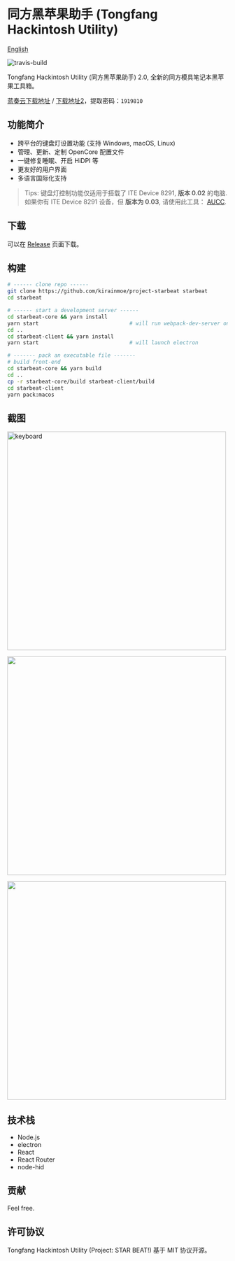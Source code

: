 # 同方黑苹果助手 (Tongfang Hackintosh Utility)

[English](README-en.md)

![travis-build](https://travis-ci.org/kirainmoe/tongfang-hackintosh-utility.svg?branch=master)

Tongfang Hackintosh Utility (同方黑苹果助手) 2.0, 全新的同方模具笔记本黑苹果工具箱。

[蓝奏云下载地址](https://www.lanzous.com/b0ephfc4d) / [下载地址2](https://wwa.lanzous.com/b0ephfc4d)，提取密码：`1919810`

## 功能简介

- 跨平台的键盘灯设置功能 (支持 Windows, macOS, Linux)
- 管理、更新、定制 OpenCore 配置文件
- 一键修复睡眠、开启 HiDPI 等
- 更友好的用户界面
- 多语言国际化支持

> Tips: 键盘灯控制功能仅适用于搭载了 ITE Device 8291, **版本 0.02** 的电脑. 如果你有 ITE Device 8291 设备，但 **版本为 0.03**, 请使用此工具： [AUCC](https://github.com/rodgomesc/avell-unofficial-control-center).

## 下载

可以在 [Release](https://github.com/kirainmoe/project-starbeat/releases) 页面下载。

## 构建

```bash
# ------ clone repo ------
git clone https://github.com/kirainmoe/project-starbeat starbeat
cd starbeat

# ------ start a development server ------
cd starbeat-core && yarn install
yarn start                             # will run webpack-dev-server on localhost:3000
cd ..
cd starbeat-client && yarn install
yarn start                             # will launch electron

# ------- pack an executable file -------
# build front-end
cd starbeat-core && yarn build
cd ..
cp -r starbeat-core/build starbeat-client/build
cd starbeat-client
yarn pack:macos
```

## 截图

<img src="https://i.loli.net/2020/02/29/LRDhgZYP3bq5lBs.png" alt="keyboard" width="500px">

<a href="https://sm.ms/image/iPlXRYDmSf2BcVo" target="_blank"><img src="https://i.loli.net/2020/02/29/iPlXRYDmSf2BcVo.png" width="500px"></a>

<a href="https://sm.ms/image/2gH3pFmIokYOEub" target="_blank"><img src="https://i.loli.net/2020/02/29/2gH3pFmIokYOEub.png" width="500px"></a>

## 技术栈

- Node.js
- electron
- React
- React Router
- node-hid

## 贡献

Feel free.

## 许可协议

Tongfang Hackintosh Utility (Project: STAR BEAT!) 基于 MIT 协议开源。